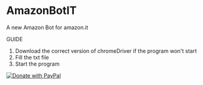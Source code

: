 # AmazonBotIT
A new Amazon Bot for amazon.it

GUIDE
1. Download the correct version of chromeDriver if the program won't start
2. Fill the txt file
3. Start the program

<a href="https://www.paypal.com/cgi-bin/webscr?cmd=_s-xclick&hosted_button_id=29C8HAWPTVRGE">
  <img style="max-width: 30% !important;" src="https://raw.githubusercontent.com/stefan-niedermann/paypal-donate-button/master/paypal-donate-button.png" alt="Donate with PayPal" />
</a>

